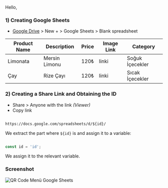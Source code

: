Hello,


### 1) Creating Google Sheets

- [Google Drive](https://drive.google.com/) > New + > Google Sheets > Blank spreadsheet

| Product Name | Description | Price | Image Link | Category |
|----------|-----------------|-------------|------------|----------|
| Limonata | Mersin Limonu | 120₺ | linki | Soğuk İçecekler |
| Çay | Rize Çayı | 120₺ | linki | Sıcak İçecekler |

### 2) Creating a Share Link and Obtaining the ID

- Share > Anyone with the link *(Viewer)*
- Copy link

```

https://docs.google.com/spreadsheets/d/${id}/

```

We extract the part where `${id}` is and assign it to a variable:

```javascript

const id = 'id';

```

We assign it to the relevant variable.

### Screenshot 
![QR Code Menü Google Sheets](https://oguzhanet.github.io/qrcode-menu/screenshot.png?v=1)

